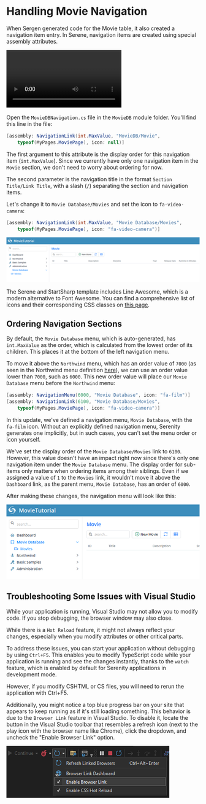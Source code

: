# Handling Movie Navigation

When Sergen generated code for the Movie table, it also created a navigation item entry. In Serene, navigation items are created using special assembly attributes.

<video alt="Handling Movie Navigation Animation" controls>
  <source src="img/04-handling-movie-navigation.mp4" type="video/mp4">
</video>

Open the `MovieDBNavigation.cs` file in the `MovieDB` module folder. You'll find this line in the file:

```cs
[assembly: NavigationLink(int.MaxValue, "MovieDB/Movie", 
    typeof(MyPages.MoviePage), icon: null)]
```

The first argument to this attribute is the display order for this navigation item (`int.MaxValue`). Since we currently have only one navigation item in the `Movie` section, we don't need to worry about ordering for now.

The second parameter is the navigation title in the format `Section Title/Link Title`, with a slash (`/`) separating the section and navigation items.

Let's change it to `Movie Database/Movies` and set the icon to `fa-video-camera`:

```cs
[assembly: NavigationLink(int.MaxValue, "Movie Database/Movies", 
    typeof(MyPages.MoviePage), icon: "fa-video-camera")]
```

![Movies Nav Title and Icon](img/movies-nav-title-icon.png)

The Serene and StartSharp template includes Line Awesome, which is a modern alternative to Font Awesome. You can find a comprehensive list of icons and their corresponding CSS classes on [this page](https://demo.serenity.is/Serenity.Demo.AdvancedSamples/UIElements/Icons).

## Ordering Navigation Sections

By default, the `Movie Database` menu, which is auto-generated, has `int.MaxValue` as the order, which is calculated from the lowest order of its children. This places it at the bottom of the left navigation menu.

To move it above the `Northwind` menu, which has an order value of `7000` (as seen in the Northwind menu definition [here](https://github.com/serenity-is/common-features/blob/master/src/Serenity.Demo.Northwind/Modules/Shared/NorthwindNavigation.cs)), we can use an order value lower than `7000`, such as `6000`. This new order value will place our `Movie Database` menu before the `Northwind` menu:

```cs
[assembly: NavigationMenu(6000, "Movie Database", icon: "fa-film")]
[assembly: NavigationLink(6100, "Movie Database/Movies", 
    typeof(MyPages.MoviePage), icon: "fa-video-camera")]
```

In this update, we've defined a navigation menu, `Movie Database`, with the `fa-film` icon. Without an explicitly defined navigation menu, Serenity generates one implicitly, but in such cases, you can't set the menu order or icon yourself.

We've set the display order of the `Movie Database/Movies` link to `6100`. However, this value doesn't have an impact right now since there's only one navigation item under the `Movie Database` menu. The display order for sub-items only matters when ordering items among their siblings. Even if we assigned a value of `1` to the `Movies` link, it wouldn't move it above the `Dashboard` link, as the parent menu, `Movie Database`, has an order of `6000`.

After making these changes, the navigation menu will look like this:

![Movie Database Nav Moved](img/movie_nav_moved.png)

## Troubleshooting Some Issues with Visual Studio

While your application is running, Visual Studio may not allow you to modify code. If you stop debugging, the browser window may also close.

While there is a `Hot Reload` feature, it might not always reflect your changes, especially when you modify attributes or other critical parts.

To address these issues, you can start your application without debugging by using `Ctrl+F5`. This enables you to modify TypeScript code while your application is running and see the changes instantly, thanks to the `watch` feature, which is enabled by default for Serenity applications in development mode.

However, if you modify CSHTML or CS files, you will need to rerun the application with Ctrl+F5.

Additionally, you might notice a top blue progress bar on your site that appears to keep running as if it's still loading something. This behavior is due to the `Browser Link` feature in Visual Studio. To disable it, locate the button in the Visual Studio toolbar that resembles a refresh icon (next to the play icon with the browser name like Chrome), click the dropdown, and uncheck the "Enable Browser Link" option.

![Visual Studio Browser Link](img/visual-studio-browser-link.png)
